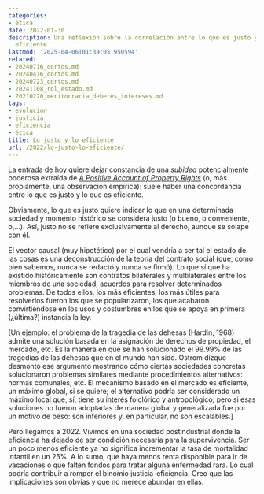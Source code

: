 ```yaml
---
categories:
- ética
date: 2022-01-30
description: Una reflexión sobre la correlación entre lo que es justo y lo que es
  eficiente
lastmod: '2025-04-06T01:39:05.950594'
related:
- 20240716_cortos.md
- 20240416_cortos.md
- 20240723_cortos.md
- 20241108_rol_estado.md
- 20210220_meritocracia_deberes_intereses.md
tags:
- evolución
- justicia
- eficiencia
- ética
title: Lo justo y lo eficiente
url: /2022/lo-justo-lo-eficiente/
---
```


La entrada de hoy quiere dejar constancia de una _subidea_ potencialmente poderosa extraída de [_A Positive Account of Property Rights_](http://www.daviddfriedman.com/Academic/Property/Property.html) (o, más propiamente, una observación empírica): suele haber una concordancia entre lo que es justo y lo que es eficiente.

Obviamente, lo que es justo quiere indicar lo que en una determinada sociedad y momento histórico se considera justo (o bueno, o conveniente, o,...). Así, justo no se refiere exclusivamente al derecho, aunque se solape con él.

El vector causal (muy hipotético) por el cual vendría a ser tal el estado de las cosas es una deconstrucción de la teoría del contrato social (que, como bien sabemos, nunca se redactó y  nunca se firmó). Lo que sí que ha existido históricamente son contratos bilaterales y multilaterales entre los miembros de una sociedad, acuerdos para resolver determinados problemas. De todos ellos, los más eficientes, los más útiles para resolverlos fueron los que se popularizaron, los que acabaron convirtiéndose en los usos y costumbres en los que se apoya en primera (¿última?) instancia la ley.

 [Un ejemplo: el problema de la tragedia de las dehesas (Hardin, 1968) admite una solución basada en la asignación de derechos de propiedad, el mercado, etc. Es la manera en que se han solucionado el 99.99% de las tragedias de las dehesas que en el mundo han sido. Ostrom dizque desmontó ese argumento mostrando cómo ciertas sociedades concretas solucionaron problemas similares mediante procedimientos alternativos: normas comunales, etc. El mecanismo basado en el mercado es eficiente, un máximo global, si se quiere; el alternativo podría ser considerado un máximo local que, sí, tiene su interés folclórico y antropológico; pero si esas soluciones no fueron adoptadas de manera global y generalizada fue por un motivo de peso: son inferiores y, en particular, no son escalables.]

Pero llegamos a 2022. Vivimos en una sociedad postindustrial donde la eficiencia ha dejado de ser condición necesaria para la supervivencia. Ser un poco menos eficiente ya no significa incrementar la tasa de mortalidad infantil en un 25%. A lo sumo, que haya menos renta disponible para ir de vacaciones o que falten fondos para tratar alguna enfermedad rara. Lo cual podría contribuir a romper el binomio justicia-eficiencia. Creo que las implicaciones son obvias y que no merece abundar en ellas.
